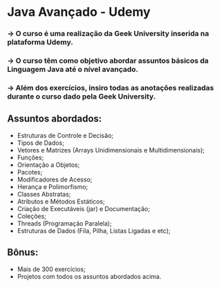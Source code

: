<h1>Java Avançado - Udemy</h1>

### -> O curso é uma realização da Geek University inserida na plataforma Udemy.
### -> O curso têm como objetivo abordar assuntos básicos da Linguagem Java até o nível avançado.
### -> Além dos exercícios, insiro todas as anotações realizadas durante o curso dado pela Geek University.

## Assuntos abordados:
+ Estruturas de Controle e Decisão;
+ Tipos de Dados;
+ Vetores e Matrizes (Arrays Unidimensionais e Multidimensionais);
+ Funções;
+ Orientação a Objetos;
+ Pacotes;
+ Modificadores de Acesso;
+ Herança e Polimorfismo;
+ Classes Abstratas;
+ Atributos e Métodos Estáticos;
+ Criação de Executáveis (jar) e Documentação;
+ Coleções;
+ Threads (Programação Paralela);
+  Estruturas de Dados (Fila, Pilha, Listas Ligadas e etc);

## Bônus:
+ Mais de 300 exercícios;
+ Projetos com todos os assuntos abordados acima.

